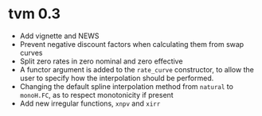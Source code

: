# tvm 0.3

* Add vignette and NEWS
* Prevent negative discount factors when calculating them from swap curves
* Split zero rates in zero nominal and zero effective
* A functor argument is added to the `rate_curve` constructor, to allow the user to specify how the interpolation should be performed.
* Changing the default spline interpolation method from `natural` to `monoH.FC`, as to respect monotonicity if present
* Add new irregular functions, `xnpv` and `xirr`
